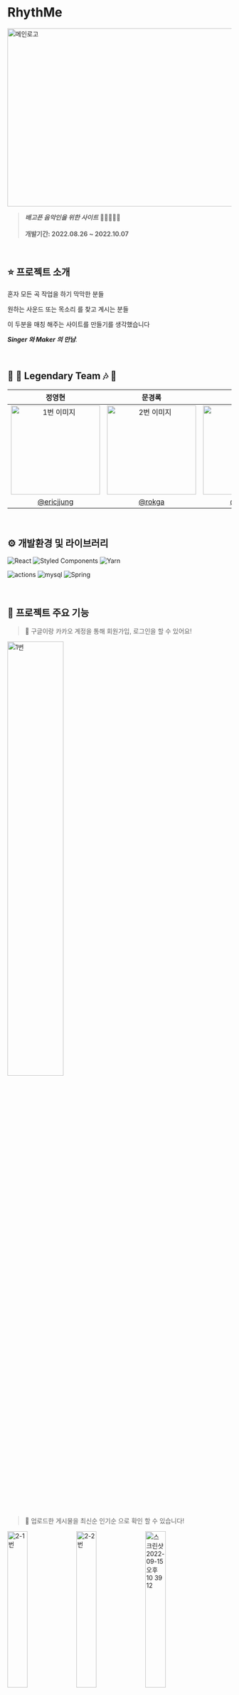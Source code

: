 # RhythMe

<img height="400" src="https://user-images.githubusercontent.com/108949232/190432270-6ae11497-694c-4648-9ece-4eaa8fa7aa05.jpeg" alt="메인로고" width=1200 height=1000 ></img>
> **_배고픈 음악인을 위한 사이트_** 🧑🏿‍🎤🧑‍🎤<br/><br/>
> **개발기간: 2022.08.26 ~ 2022.10.07**


<br/>

## ⭐️ 프로젝트 소개

혼자 모든 곡 작업을 하기 막막한 분들

원하는 사운드 또는 목소리 를 찾고 계시는 분들

이 두분을 매칭 해주는 사이트를 만들기를 생각했습니다

_**Singer 와 Maker 의 만남**._

<br/>

## 🎼 🎵 Legendary Team 🎶 🎹

|                                                                          정영현                                                                           |                                                                     문경록                                                                      |                                                                           이장원                                                                           |                                                                          성필상                                                                           |                                                                          서동욱                                                                           |                                                                     김재열                                                                      |
| :-------------------------------------------------------------------------------------------------------------------------------------------------------: | :---------------------------------------------------------------------------------------------------------------------------------------------: | :--------------------------------------------------------------------------------------------------------------------------------------------------------: | :-------------------------------------------------------------------------------------------------------------------------------------------------------: | :-------------------------------------------------------------------------------------------------------------------------------------------------------: | :---------------------------------------------------------------------------------------------------------------------------------------------: |
| <img src="https://user-images.githubusercontent.com/108949232/190429470-fd9d76e6-7052-4c60-8665-bedf714a1b06.jpeg" alt="1번 이미지" width=200 height=200> | <img src="https://user-images.githubusercontent.com/108949232/190429960-de0488b0-162c-4aab-a715-45700305bde0.jpeg" alt="2번 이미지" width=200 > | <img src="https://user-images.githubusercontent.com/108949232/190430087-1c67a494-bc12-431d-b589-1bf33ef9e769.jpeg" alt="3번 이미지" width=200 height=200 > | <img src="https://user-images.githubusercontent.com/108949232/190430209-bc6589da-357b-47a5-ad3b-cee22eb07dea.jpeg" alt="4번 이미지" width=200 height=200> | <img src="https://user-images.githubusercontent.com/108949232/190430378-3416ce97-d17d-4727-8d71-96d3b0b96e5a.jpeg" alt="5번 이미지" width=200 height=200> | <img src="https://user-images.githubusercontent.com/108949232/190430522-3c49710e-6bfc-4615-a0a2-e4b3de654b06.jpeg" alt="6번 이미지" width=200 > |
|                                                        [@ericjjung](https://github.com/ericjjung)                                                         |                                                       [@rokga](https://github.com/rokga)                                                        |                                                           [@wkddnjs](https://github.com/wkddnjs)                                                           |                                                        [@lucy-pill](https://github.com/lucy-pill)                                                         |                                                          [@SeoNaRu](https://github.com/SeoNaRu)                                                           |                                                      [@charlie7590](charlie7590@gmail.com)                                                      |

<br/>

## ⚙️ 개발환경 및 라이브러리

![React](https://img.shields.io/badge/react-%2320232a.svg?style=for-the-badge&logo=react&logoColor=%2361DAFB)
![Styled Components](https://img.shields.io/badge/styled--components-DB7093?style=for-the-badge&logo=styled-components&logoColor=white)
![Yarn](https://img.shields.io/badge/yarn-%232C8EBB.svg?style=for-the-badge&logo=yarn&logoColor=white)

<img src="https://img.shields.io/badge/GitHub_Actions-2088FF?style=for-the-badge&logo=github-actions&logoColor=white" alt="actions"><img>
<img src="https://img.shields.io/badge/MySQL-00000F?style=for-the-badge&logo=mysql&logoColor=white" alt="mysql"><img>
![Spring](https://img.shields.io/badge/spring-%236DB33F.svg?style=for-the-badge&logo=spring&logoColor=white)

<br/>

## 🌟 프로젝트 주요 기능

> 🔑 구글이랑 카카오 계정을 통해 회원가입, 로그인을 할 수 있어요!

<img src="https://user-images.githubusercontent.com/108949232/190432848-87c54321-fcb5-49e6-91c5-89594af3ebc4.png" alt="1번" width=50% height=50%>

> 🎼 업로드한 게시물을 최신순 인기순 으로 확인 할 수 있습니다!

<img src="https://user-images.githubusercontent.com/108949232/190433018-92f8c4e0-1c6f-4b25-9048-3a8d6b28da6e.png" alt="2-1번" width=30%>
<img src="https://user-images.githubusercontent.com/108949232/190433163-2196d15a-83e6-4642-b652-2296a64793d3.png" alt="2-2번" width=30% height=30%>
<img width=30% height=30% alt="스크린샷 2022-09-15 오후 10 39 12" src="https://user-images.githubusercontent.com/108949232/190433321-04e05c7a-715b-40ba-a78f-350ae38a5abe.png">

> 🎵 가사 곡소개 포지션 콜라보 의사 제목 앨범 커버 오디오를 직접 업로드 할 수 있
> 습니다!

<img width=50% height=50% alt="스크린샷 2022-09-15 오후 10 44 45" src="https://user-images.githubusercontent.com/108949232/190433543-4e2a3e56-cd80-45e1-a078-6031a8bc7d79.png">

> 🎹 올린 음악을 재생바로 들으실수 있습니다!

<img width=80% alt="스크린샷 2022-09-15 오후 10 48 04" src="https://user-images.githubusercontent.com/108949232/190433830-abcdb461-f015-47e9-8e5f-ac99df77d4d2.png">

> 🤝 마음에 드는 음악을 발견 하셨다면 채팅으로 같이 곡잡업을 할 수 있는지 물어볼
> 수 있습니다!

<img width=50% alt="스크린샷 2022-09-15 오후 10 50 12" src="https://user-images.githubusercontent.com/108949232/190433968-24ef4e4d-6262-469a-b545-84e6ada7229a.png">

> 🧚‍♀️ 자기에 맞는 포지션을 고른뒤 업로드 개수를 올려보세요 사용자가 싱어인지 메이
> 커인지 알 수 있는 배지를 드립니다 :)

<img src="https://user-images.githubusercontent.com/108949232/190437932-2bfd55d4-4473-4c89-89e0-d3f52322dd4b.png" width=100%>

<br/>

## ⚒ 아키텍쳐

### ⏺ MVVM-C & Clean Architecture

<img width="994" alt="마지막" src="https://user-images.githubusercontent.com/108949232/190438450-599a5044-c9a5-4f73-8782-baa5c5210446.png">

## FE

> **React**

- 컴퍼넌트로 레고 블럭과 같은 작은 단위로 개발을 한다이렇게 하면 가독성이 높고간
  단하여 캡슐화,확장성,결합성,재사용과 같은 장점이 있어 짧은 시간에 완성도 있는
  서비스를 만들기 용이하다.

- 또한 개발을 하다보면 막히는 부분, 오류가 있는 부분이 많은데 다른 라이브러리에
  비해 사용자가 많고, 커뮤니티 자료가 많아서 막히는 부분에서 찾아볼 자료가 많고
  사용하기 편해서 선정 했다.

> **Zustand**

- 자주 사용하던 Redux와 같은 Flux 아키텍처를 사용하고, 거의 없다시피한 보일러 플
  레이트 코드와 간편한 사용법 그리고 Redux devtools를 사용 할 수 있어 디버깅이가
  능하다는 점으로 인해 이번 프로젝트의 전역상태 라이브러리로 선정.

> **styled-components**

- GlobalStyle의 전역 스타일 지정과 ThemeProvider의 스타일 코드 재사용성으로 인해
  스타일 라이브러리로 선정.

## BE

> **GitAction/CodeDeploy**

- 깃 액션과 AWS CodeDeploy를 사용 하여 프론트와 통신을 실제 사용 환경에서 빠르게
  테스트 해볼 수 있음

> **CI/CD**

- 빌드/테스트/배포를 자동화 시켜서 기존 bulid,filezilla 사용 에 비해 개발 속도향
  상

> **WabSocket**

- 양방향 통신인 WebSocket 을 사용하여 싱어와 메이커가 실시간으로 소통하며 음원을
  만들 수 있도록 함

> **Spring Boot/Spring Data JPA/Spring Spring Security**

- Java 언어가 그렇듯이 Spring Boot로 만든 웹 애플리케이션은 가상 머신을 사용하여
  시스템 환겨에 상관없이 독립적인 배포가 수월합니다.

-국내 Java Spring 사용자가 월등히 많아 커뮤니티 활성화 및 참고 자료가 방대하여원
하는 기능을 개발하기 수월한 장점이 있습니다

<br/>

## 🔥 기술적 도전(보류)

### ⏺ 보류

- 보류
- 보류
